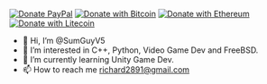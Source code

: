 [![Donate PayPal](https://img.shields.io/badge/Donate-PayPal-red.svg)](https://www.paypal.com/donate/?hosted_button_id=Y5RA82T8SHDXE)
[![Donate with Bitcoin](https://en.cryptobadges.io/badge/micro/1NSGNW56sUTZjiG1RACFx41CP7ZsQVXfEL)](https://en.cryptobadges.io/donate/1NSGNW56sUTZjiG1RACFx41CP7ZsQVXfEL)
[![Donate with Ethereum](https://en.cryptobadges.io/badge/micro/0x7d0eF46C168eadeD1B97a2EB4B1CF04C1A950f7f)](https://en.cryptobadges.io/donate/0x7d0eF46C168eadeD1B97a2EB4B1CF04C1A950f7f)
[![Donate with Litecoin](https://en.cryptobadges.io/badge/micro/LgfDdiNvx8hczWxAbJBZE54xbKw9dLmLH3)](https://en.cryptobadges.io/donate/LgfDdiNvx8hczWxAbJBZE54xbKw9dLmLH3)


- 👋 Hi, I’m @SumGuyV5
- 👀 I’m interested in C++, Python, Video Game Dev and FreeBSD.
- 🌱 I’m currently learning Unity Game Dev.
- 📫 How to reach me richard2891@gmail.com


<!---
SumGuyV5/SumGuyV5 is a ✨ special ✨ repository because its `README.md` (this file) appears on your GitHub profile.
You can click the Preview link to take a look at your changes.
--->
